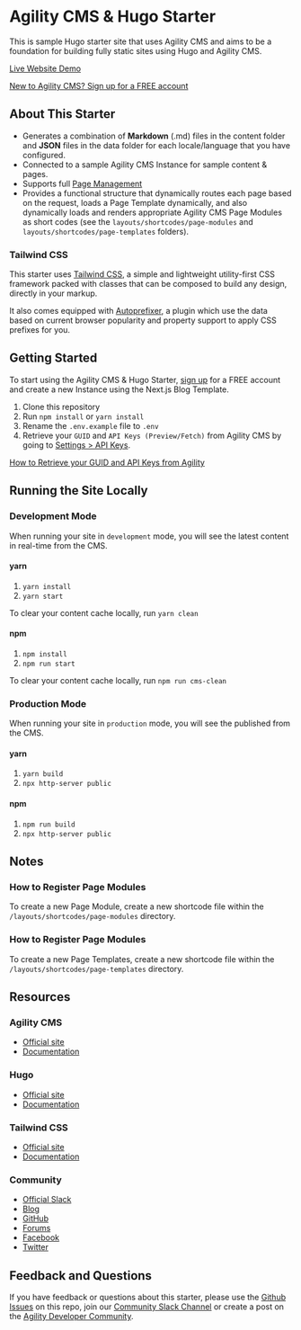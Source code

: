 # Agility CMS & Hugo Starter
This is sample Hugo starter site that uses Agility CMS and aims to be a foundation for building fully static sites using Hugo and Agility CMS.

[Live Website Demo](https://agilitycms-hugo-starter.vercel.app)

[New to Agility CMS? Sign up for a FREE account](https://agilitycms.com/free)

## About This Starter

- Generates a combination of **Markdown** (.md) files in the content folder and **JSON** files in the data folder for each locale/language that you have configured.
- Connected to a sample Agility CMS Instance for sample content & pages.
- Supports full [Page Management](https://help.agilitycms.com/hc/en-us/articles/360055805831)
- Provides a functional structure that dynamically routes each page based on the request, loads a Page Template dynamically, and also dynamically loads and renders appropriate Agility CMS Page Modules as short codes (see the `layouts/shortcodes/page-modules` and `layouts/shortcodes/page-templates` folders).

### Tailwind CSS

This starter uses [Tailwind CSS](https://tailwindcss.com/), a simple and lightweight utility-first CSS framework packed with classes that can be composed to build any design, directly in your markup.

It also comes equipped with [Autoprefixer](https://www.npmjs.com/package/autoprefixer), a plugin which use the data based on current browser popularity and property support to apply CSS prefixes for you.

## Getting Started

To start using the Agility CMS & Hugo Starter, [sign up](https://agilitycms.com/free) for a FREE account and create a new Instance using the Next.js Blog Template.

1. Clone this repository
2. Run `npm install` or `yarn install`
3. Rename the `.env.example` file to `.env`
4. Retrieve your `GUID` and `API Keys (Preview/Fetch)` from Agility CMS by going to [Settings > API Keys](https://manager.agilitycms.com/settings/apikeys).

[How to Retrieve your GUID and API Keys from Agility](https://help.agilitycms.com/hc/en-us/articles/360031919212-Retrieving-your-API-Key-s-Guid-and-API-URL-)

## Running the Site Locally

### Development Mode

When running your site in `development` mode, you will see the latest content in real-time from the CMS.

#### yarn

1. `yarn install`
2. `yarn start`

To clear your content cache locally, run `yarn clean`

#### npm

1. `npm install`
2. `npm run start`

To clear your content cache locally, run `npm run cms-clean`


### Production Mode

When running your site in `production` mode, you will see the published from the CMS.

#### yarn

1. `yarn build`
2. `npx http-server public`

#### npm

1. `npm run build`
2. `npx http-server public`

## Notes

### How to Register Page Modules
To create a new Page Module, create a new shortcode file within the `/layouts/shortcodes/page-modules` directory.

### How to Register Page Modules
To create a new Page Templates, create a new shortcode file within the `/layouts/shortcodes/page-templates` directory.

## Resources

### Agility CMS
- [Official site](https://agilitycms.com)
- [Documentation](https://help.agilitycms.com/hc/en-us)

### Hugo
- [Official site](https://gohugo.io/)
- [Documentation](https://gohugo.io/documentation/)

### Tailwind CSS
- [Official site](http://tailwindcss.com/)
- [Documentation](http://tailwindcss.com/docs)

### Community
- [Official Slack](https://join.slack.com/t/agilitycommunity/shared_invite/enQtNzI2NDc3MzU4Njc2LWI2OTNjZTI3ZGY1NWRiNTYzNmEyNmI0MGZlZTRkYzI3NmRjNzkxYmI5YTZjNTg2ZTk4NGUzNjg5NzY3OWViZGI)
- [Blog](https://agilitycms.com/resources/posts)
- [GitHub](https://github.com/agility)
- [Forums](https://help.agilitycms.com/hc/en-us/community/topics)
- [Facebook](https://www.facebook.com/AgilityCMS/)
- [Twitter](https://twitter.com/AgilityCMS)

## Feedback and Questions
If you have feedback or questions about this starter, please use the [Github Issues](https://github.com/agility/agilitycms-hugo-starter/issues) on this repo, join our [Community Slack Channel](https://join.slack.com/t/agilitycommunity/shared_invite/enQtNzI2NDc3MzU4Njc2LWI2OTNjZTI3ZGY1NWRiNTYzNmEyNmI0MGZlZTRkYzI3NmRjNzkxYmI5YTZjNTg2ZTk4NGUzNjg5NzY3OWViZGI) or create a post on the [Agility Developer Community](https://help.agilitycms.com/hc/en-us/community/topics).
